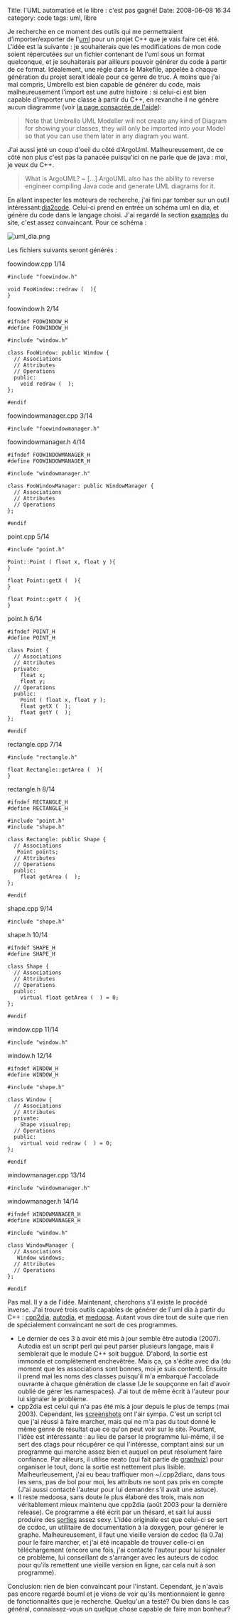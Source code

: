 Title: l'UML automatisé et le libre : c'est pas gagné!
Date: 2008-06-08 16:34
category: code
tags: uml, libre

Je recherche en ce moment des outils qui me permettraient
d'importer/exporter de l'[uml][1] pour un projet C++ que je vais faire cet
été. L'idée est la suivante : je souhaiterais que les modifications de mon
code soient répercutées sur un fichier contenant de l'uml sous un format
quelconque, et je souhaiterais par ailleurs pouvoir générer du code à
partir de ce format. Idéalement, une règle dans le Makefile, appelée à
chaque génération du projet serait idéale pour ce genre de truc. À moins
que j'ai mal compris, Umbrello est bien capable de générer du code, mais
malheureusement l'import est une autre histoire : si celui-ci est bien
capable d'importer une classe à partir du C++, en revanche il ne génère
aucun diagramme (voir [la page consacrée de l'aide][2]):

> Note that Umbrello UML Modeller will not create any kind of Diagram
> for showing your classes, they will only be imported into your
> Model so that you can use them later in any diagram you want.

J'ai aussi jeté un coup d'oeil du côté d'ArgoUml. Malheureusement,
de ce côté non plus c'est pas la panacée puisqu'ici on ne parle que
de java : moi, je veux du C++.

> What is ArgoUML?
>   ~ [...] ArgoUML also has the ability to reverse engineer
>     compiling Java code and generate UML diagrams for it.
>

En allant inspecter les moteurs de recherche, j'ai fini par tomber
sur un outil intéressant:[dia2code][3]. Celui-ci
prend en entrée un schéma uml en dia, et génère du code dans le
langage choisi. J'ai regardé la section
[examples][4] du site,
c'est assez convaincant. Pour ce schéma :

![uml_dia.png](images/uml_dia.png)

Les fichiers suivants seront générés :

foowindow.cpp 1/14

    #include "foowindow.h"

    void FooWindow::redraw (  ){
    }

foowindow.h 2/14

    #ifndef FOOWINDOW_H
    #define FOOWINDOW_H

    #include "window.h"

    class FooWindow: public Window {
      // Associations
      // Attributes
      // Operations
      public:
        void redraw (  );
    };

    #endif

foowindowmanager.cpp 3/14

    #include "foowindowmanager.h"

foowindowmanager.h 4/14

    #ifndef FOOWINDOWMANAGER_H
    #define FOOWINDOWMANAGER_H

    #include "windowmanager.h"

    class FooWindowManager: public WindowManager {
      // Associations
      // Attributes
      // Operations
    };

    #endif

point.cpp 5/14

    #include "point.h"

    Point::Point ( float x, float y ){
    }

    float Point::getX (  ){
    }

    float Point::getY (  ){
    }

point.h 6/14

    #ifndef POINT_H
    #define POINT_H

    class Point {
      // Associations
      // Attributes
      private:
        float x;
        float y;
      // Operations
      public:
        Point ( float x, float y );
        float getX (  );
        float getY (  );
    };

    #endif

rectangle.cpp 7/14

    #include "rectangle.h"

    float Rectangle::getArea (  ){
    }

rectangle.h 8/14

    #ifndef RECTANGLE_H
    #define RECTANGLE_H

    #include "point.h"
    #include "shape.h"

    class Rectangle: public Shape {
      // Associations
       Point points;
      // Attributes
      // Operations
      public:
        float getArea (  );
    };

    #endif

shape.cpp 9/14

    #include "shape.h"

shape.h 10/14

    #ifndef SHAPE_H
    #define SHAPE_H

    class Shape {
      // Associations
      // Attributes
      // Operations
      public:
        virtual float getArea (  ) = 0;
    };

    #endif

window.cpp 11/14

    #include "window.h"

window.h 12/14

    #ifndef WINDOW_H
    #define WINDOW_H

    #include "shape.h"

    class Window {
      // Associations
      // Attributes
      private:
        Shape visualrep;
      // Operations
      public:
        virtual void redraw (  ) = 0;
    };

    #endif

windowmanager.cpp 13/14

    #include "windowmanager.h"

windowmanager.h 14/14

    #ifndef WINDOWMANAGER_H
    #define WINDOWMANAGER_H

    #include "window.h"

    class WindowManager {
      // Associations
       Window windows;
      // Attributes
      // Operations
    };

    #endif

Pas mal. Il y a de l'idée. Maintenant, cherchons s'il existe le procédé
inverse. J'ai trouvé trois outils capables de générer de l'uml dia à
partir du C++ : [cpp2dia][5], [autodia][6], et [medoosa][7]. Autant vous
dire tout de suite que rien de spécialement convaincant ne sort de ces
programmes.

-   Le dernier de ces 3 à avoir été mis à jour semble être autodia
    (2007). Autodia est un script perl qui peut parser plusieurs
    langage, mais il semblerait que le module C++ soit buggué. D'abord,
    la sortie est immonde et complètement enchevêtrée. Mais ça, ça
    s'édite avec dia (du moment que les associations sont bonnes, moi
    je suis content). Ensuite il prend mal les noms des classes
    puisqu'il m'a embarqué l'accolade ouvrante à chaque génération de
    classe (Je le soupçonne en fait d'avoir oublié de gérer les
    namespaces). J'ai tout de même écrit à l'auteur pour lui signaler
    le problème.
-   cpp2dia est celui qui n'a pas été mis à jour depuis le plus de
    temps (mai 2003). Cependant, les
    [screenshots](http://cpp2dia.sourceforge.net/screenshots.html) ont
    l'air sympa. C'est un script tcl que j'ai réussi à faire marcher,
    mais qui ne m'a pas du tout donné le même genre de résultat que ce
    qu'on peut voir sur le site. Pourtant, l'idée est intéressante : au
    lieu de parser le programme lui-même, il se sert des ctags pour
    récupérer ce qui l'intéresse, comptant ainsi sur un programme qui
    marche assez bien et auquel on peut résolument faire confiance. Par
    ailleurs, il utilise neato (qui fait partie de
    [graphviz](http://www.graphviz.org/)) pour organiser le tout, donc
    la sortie est nettement plus lisible. Malheurleusement, j'ai eu
    beau traffiquer mon \~/.cpp2diarc, dans tous les sens, pas de bol
    pour moi, les attributs ne sont pas pris en compte (J'ai aussi
    contacté l'auteur pour lui demander s'il avait une astuce).
-   Il reste medoosa, sans doute le plus élaboré des trois, mais
    non véritablement mieux maintenu que cpp2dia (août 2003 pour la
    dernière release). Ce programme a été écrit par un thésard, et sait
    lui aussi produire des
    [sorties](http://medoosa.sourceforge.net/medoosa-model.ps) assez
    sexy. L'idée originale est que celui-ci se sert de ccdoc, un
    utilitaire de documentation à la doxygen, pour générer le graphe.
    Malheureusement, il faut une vieille version de ccdoc (la 0.7a)
    pour le faire marcher, et j'ai été incapable de trouver celle-ci en
    téléchargement (encore une fois, j'ai contacté l'auteur pour lui
    signaler ce problème, lui conseillant de s'arranger avec les
    auteurs de ccdoc pour qu'ils remettent une vieille version en
    ligne, car cela nuit à son programme).

Conclusion: rien de bien convaincant pour l'instant. Cependant, je n'avais
pas encore regardé bouml et je viens de voir qu'ils mentionnaient le genre
de fonctionnalités que je recherche.  Quelqu'un a testé? Ou bien dans le
cas général, connaissez-vous un quelque chose capable de faire mon
bonheur?

[1]: http://fr.wikipedia.org/wiki/Unified_Modeling_Language
[2]: http://docs.kde.org/stable/en_GB/kdesdk/umbrello/code-import.html
[3]: http://dia2code.sourceforge.net/index.html
[4]: http://dia2code.sourceforge.net/examples.html
[5]: http://cpp2dia.sourceforge.net/
[6]: http://www.aarontrevena.co.uk/opensource/autodia/index.html
[7]: http://medoosa.sourceforge.net/
